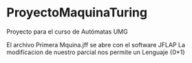 # ProyectoMaquinaTuring
Proyecto para el curso de Autómatas UMG

El archivo Primera Mquina.jff se abre con el software JFLAP
La modificacion de nuestro parcial nos permite un Lenguaje {0*1}
